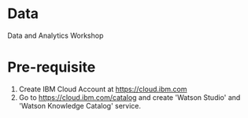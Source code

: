 # Data
Data and Analytics Workshop


# Pre-requisite

1. Create IBM Cloud Account at https://cloud.ibm.com
2. Go to https://cloud.ibm.com/catalog
and create 'Watson Studio' and 'Watson Knowledge Catalog' service.
